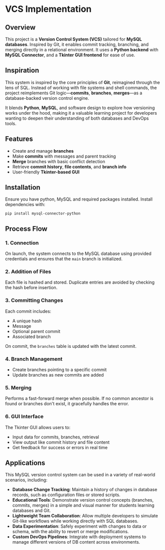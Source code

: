 # VCS Implementation

## Overview 
This project is a **Version Control System (VCS)** tailored for **MySQL databases**. Inspired by Git, it enables commit tracking, branching, and merging directly in a relational environment. It uses a **Python backend** with **MySQL Connector**, and a **Tkinter GUI frontend** for ease of use.

## Inspiration
This system is inspired by the core principles of **Git**, reimagined through the lens of SQL. Instead of working with file systems and shell commands, the project reimplements Git logic—**commits**, **branches**, **merges**—as a database-backed version control engine. 

It blends **Python**, **MySQL**, and software design to explore how versioning works under the hood, making it a valuable learning project for developers wanting to deepen their understanding of both databases and DevOps tools.

## Features
- Create and manage **branches**  
- Make **commits** with messages and parent tracking  
- **Merge** branches with basic conflict detection  
- Retrieve **commit history**, **file contents**, and **branch info**  
- User-friendly **Tkinter-based GUI**

## Installation
Ensure you have python, MySQL and required packages installed.
Install dependencies with:
```
pip install mysql-connector-python
```

## Process Flow

### 1. **Connection**
On launch, the system connects to the MySQL database using provided credentials and ensures that the `main` branch is initialized.

### 2. **Addition of Files**
Each file is hashed and stored. Duplicate entries are avoided by checking the hash before insertion.

### 3. **Committing Changes**
Each commit includes:
- A unique hash
- Message
- Optional parent commit
- Associated branch

On commit, the `branches` table is updated with the latest commit.

### 4. **Branch Management**
- Create branches pointing to a specific commit
- Update branches as new commits are added

### 5. **Merging**
Performs a fast-forward merge when possible. If no common ancestor is found or branches don't exist, it gracefully handles the error.

### 6. **GUI Interface**
The Tkinter GUI allows users to:
- Input data for commits, branches, retrieval
- View output like commit history and file content
- Get feedback for success or errors in real time

## Applications
This MySQL version control system can be used in a variety of real-world scenarios, including:

- **Database Change Tracking**: Maintain a history of changes in database records, such as configuration files or stored scripts.
- **Educational Tools**: Demonstrate version control concepts (branches, commits, merges) in a simple and visual manner for students learning databases and Git.
- **Lightweight Team Collaboration**: Allow multiple developers to simulate Git-like workflows while working directly with SQL databases.
- **Data Experimentation**: Safely experiment with changes to data or schema, with the ability to revert or merge modifications.
- **Custom DevOps Pipelines**: Integrate with deployment systems to manage different versions of DB content across environments.

